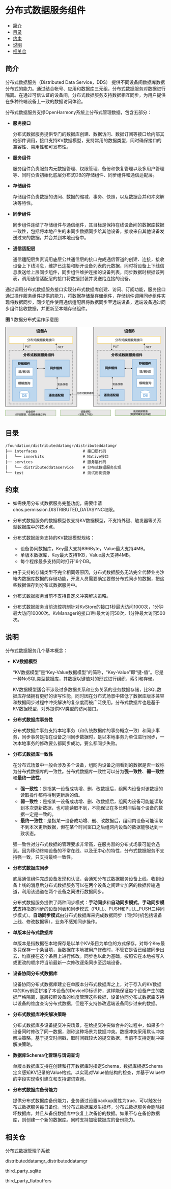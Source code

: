 # 分布式数据服务组件<a name="ZH-CN_TOPIC_0000001124232845"></a>

-   [简介](#section11660541593)
-   [目录](#section161941989596)
-   [约束](#section119744591305)
-   [说明](#section1312121216216)
-   [相关仓](#section1371113476307)

## 简介<a name="section11660541593"></a>

分布式数据服务（Distributed Data Service，DDS） 提供不同设备间数据库数据分布式的能力。通过结合帐号、应用和数据库三元组，分布式数据服务对数据进行隔离。在通过可信认证的设备间，分布式数据服务支持数据相互同步，为用户提供在多种终端设备上一致的数据访问体验。

分布式数据服务支撑OpenHarmony系统上分布式管理数据，包含五部分：

-   **服务接口**

    分布式数据服务提供专门的数据库创建、数据访问、数据订阅等接口给内部其他部件调用，接口支持KV数据模型，支持常用的数据类型，同时确保接口的兼容性、易用性和可发布性。

-   **服务组件**

    服务组件负责服务内元数据管理、权限管理、备份和恢复管理以及多用户管理等、同时负责初始化底层分布式DB的存储组件、同步组件和通信适配层。

-   **存储组件**

    存储组件负责数据的访问、数据的缩减、事务、快照，以及数据合并和冲突解决等特性。

-   **同步组件**

    同步组件连结了存储组件与通信组件，其目标是保持在线设备间的数据库数据一致性，包括将本地产生的未同步数据同步给其他设备，接收来自其他设备发送过来的数据，并合并到本地设备中。

-   **通信适配层**

    通信适配层负责调用底层公共通信层的接口完成通信管道的创建、连接，接收设备上下线消息，维护已连接和断开设备列表的元数据，同时将设备上下线信息发送给上层同步组件，同步组件维护连接的设备列表，同步数据时根据该列表，调用通信适配层的接口将数据封装并发送给连接的设备。


通过调用分布式数据服务接口实现分布式数据库创建、访问、订阅功能，服务接口通过操作服务组件提供的能力，将数据存储至存储组件，存储组件调用同步组件实现将数据同步，同步组件使用通信适配层将数据同步至远端设备，远端设备通过同步组件接收数据，并更新至本端存储组件。

**图 1**  数据分布式运作示意图<a name="fig371116145419"></a>


![](figures/zh-cn_image_0000001162536643.png)

## 目录<a name="section161941989596"></a>

```
/foundation/distributeddatamgr/distributeddatamgr
├── interfaces                    # 接口层代码
│   └── innerkits                 # Native接口
├── services                      # 服务层代码
│   └── distributeddataservice    # 分布式数据服务实现
└── test                          # 测试用例资源
```

## 约束<a name="section119744591305"></a>

-   如需使用分布式数据服务完整功能，需要申请ohos.permission.DISTRIBUTED\_DATASYNC权限。
-   分布式数据服务的数据模型仅支持KV数据模型，不支持外键、触发器等关系型数据库中的技术点。
-   分布式数据服务支持的KV数据模型规格：
    -   设备协同数据库，Key最大支持896Byte，Value最大支持4MB。
    -   单版本数据库，Key最大支持1KB，Value最大支持4MB。
    -   每个程序最多支持同时打开16个DB。

-   由于支持的存储类型不完全相同等原因，分布式数据服务无法完全代替业务沙箱内数据库数据的存储功能，开发人员需要确定要做分布式同步的数据，把这些数据保存到分布式数据服务中。
-   分布式数据服务当前不支持自定义冲突解决策略。
-   分布式数据服务当前流控机制针对KvStore的接口1秒最大访问1000次，1分钟最大访问10000次。KvManager的接口1秒最大访问50次，1分钟最大访问500次。

## 说明<a name="section1312121216216"></a>

分布式数据服务几个基本概念：

-   **KV数据模型**

    “KV数据模型”是“Key-Value数据模型”的简称，“Key-Value”即“键-值”。它是一种NoSQL类型数据库，其数据以键值对的形式进行组织、索引和存储。

    KV数据模型适合不涉及过多数据关系和业务关系的业务数据存储，比SQL数据库存储拥有更好的读写性能，同时因在分布式场景中降低了数据库版本兼容和数据同步过程中冲突解决的复杂度而被广泛使用。分布式数据库也是基于KV数据模型，对外提供KV类型的访问接口。

-   **分布式数据库事务性**

    分布式数据库事务支持本地事务（和传统数据库的事务概念一致）和同步事务，同步事务是指在设备之间同步数据时，是以本地事务为单位进行同步，一次本地事务的修改要么都同步成功，要么都同步失败。

-   **分布式数据库一致性**

    在分布式场景中一般会涉及多个设备，组网内设备之间看到的数据是否一致称为分布式数据库的一致性。分布式数据库一致性可以分为**强一致性**、**弱一致性**和**最终一致性**。

    -   **强一致性**：是指某一设备成功增、删、改数据后，组网内设备对该数据的读取操作都将得到更新后的值。
    -   **弱一致性**：是指某一设备成功增、删、改数据后，组网内设备可能能读取到本次更新数据，也可能读取不到，不能保证在多长时间后每个设备的数据一定是一致的。
    -   **最终一致性**：是指某一设备成功增、删、改数据后，组网内设备可能读取不到本次更新数据，但在某个时间窗口之后组网内设备的数据能够达到一致状态。

    强一致性对分布式数据的管理要求非常高，在服务器的分布式场景可能会遇到。因为移动终端设备的不常在线、以及无中心的特性，分布式数据服务不支持强一致，只支持最终一致性。

-   **分布式数据库同步**

    底层通信组件完成设备发现和认证，会通知分布式数据服务设备上线。收到设备上线的消息后分布式数据服务可以在两个设备之间建立加密的数据传输通道，利用该通道在两个设备之间进行数据同步。

    分布式数据服务提供了两种同步模式：**手动同步**和**自动同步模式**。**手动同步模式**支持指定同步的设备列表和同步模式（PULL、PUSH和PULL\_PUSH三种同步模式）。**自动同步模式**由分布式数据库来完成数据同步（同步时机包括设备上线、修改数据等），业务不感知同步操作。

-   **单版本分布式数据库**

    单版本是指数据在本地保存是以单个KV条目为单位的方式保存，对每个Key最多只保存一个条目项，当数据在本地被用户修改时，不管它是否已经被同步出去，均直接在这个条目上进行修改。同步也以此为基础，按照它在本地被写入或更改的顺序将当前最新一次修改逐条同步至远端设备。

-   **设备协同分布式数据库**

    设备协同分布式数据库建立在单版本分布式数据库之上，对于存入的KV数据中的Key前面拼接了本设备的DeviceID标识符，这样能保证每个设备产生的数据严格隔离，底层按照设备的维度管理这些数据，设备协同分布式数据库支持以设备的维度查询分布式数据，但是不支持修改远端设备同步过来的数据。

-   **分布式数据库冲突解决策略**

    分布式数据库多设备提交冲突场景，在给提交冲突做合并的过程中，如果多个设备同时修改了同一数据，则称这种场景为数据冲突。数据冲突采用默认冲突解决策略，基于提交时间戳，取时间戳较大的提交数据，当前不支持定制冲突解决策略。

-   **数据库Schema化管理与谓词查询**

    单版本数据库支持在创建和打开数据库时指定Schema，数据库根据Schema定义感知KV记录的Value格式，以实现对Value值结构的检查，并基于Value中的字段实现索引建立和支持谓词查询。

-   **分布式数据库备份能力**

    提供分布式数据库备份能力，业务通过设置backup属性为true，可以触发分布式数据服务每日备份。当分布式数据库发生损坏，分布式数据服务会删除损坏数据库，并且从备份数据库中恢复上次备份的数据。如果不存在备份数据库，则创建一个新的数据库。同时支持加密数据库的备份能力。


## 相关仓<a name="section1371113476307"></a>

分布式数据管理子系统

distributeddatamgr\_distributeddatamgr

third\_party\_sqlite

third\_party\_flatbuffers


